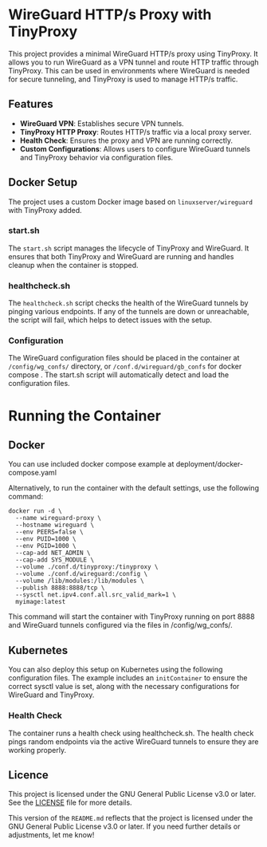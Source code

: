 # WireGuard HTTP/s Proxy with TinyProxy

This project provides a minimal WireGuard HTTP/s proxy using TinyProxy. It allows you to run WireGuard as a VPN tunnel and route HTTP traffic through TinyProxy. This can be used in environments where WireGuard is needed for secure tunneling, and TinyProxy is used to manage HTTP/s traffic.

## Features

- **WireGuard VPN**: Establishes secure VPN tunnels.
- **TinyProxy HTTP Proxy**: Routes HTTP/s traffic via a local proxy server.
- **Health Check**: Ensures the proxy and VPN are running correctly.
- **Custom Configurations**: Allows users to configure WireGuard tunnels and TinyProxy behavior via configuration files.

## Docker Setup

The project uses a custom Docker image based on `linuxserver/wireguard` with TinyProxy added.

### start.sh
The ```start.sh``` script manages the lifecycle of TinyProxy and WireGuard. It ensures that both TinyProxy and WireGuard are running and handles cleanup when the container is stopped.

### healthcheck.sh

The ```healthcheck.sh``` script checks the health of the WireGuard tunnels by pinging various endpoints. If any of the tunnels are down or unreachable, the script will fail, which helps to detect issues with the setup.

### Configuration

The WireGuard configuration files should be placed in the container at ```/config/wg_confs/``` directory, or ```/conf.d/wireguard/gb_confs``` for docker compose . The start.sh script will automatically detect and load the configuration files.

# Running the Container
## Docker
You can use included docker compose example at deployment/docker-compose.yaml

Alternatively, to run the container with the default settings, use the following command:
```
docker run -d \
  --name wireguard-proxy \
  --hostname wireguard \
  --env PEERS=false \
  --env PUID=1000 \
  --env PGID=1000 \
  --cap-add NET_ADMIN \
  --cap-add SYS_MODULE \
  --volume ./conf.d/tinyproxy:/tinyproxy \
  --volume ./conf.d/wireguard:/config \
  --volume /lib/modules:/lib/modules \
  --publish 8888:8888/tcp \
  --sysctl net.ipv4.conf.all.src_valid_mark=1 \
  myimage:latest
```
This command will start the container with TinyProxy running on port 8888 and WireGuard tunnels configured via the files in /config/wg_confs/.
## Kubernetes

You can also deploy this setup on Kubernetes using the following configuration files. The example includes an ```initContainer``` to ensure the correct sysctl value is set, along with the necessary configurations for WireGuard and TinyProxy.

### Health Check
The container runs a health check using healthcheck.sh. The health check pings random endpoints via the active WireGuard tunnels to ensure they are working properly.

## Licence
This project is licensed under the GNU General Public License v3.0 or later. See the [LICENSE](https://github.com/vst-name/httpproxy-wireguard/README) file for more details.


This version of the `README.md` reflects that the project is licensed under the GNU General Public License v3.0 or later. If you need further details or adjustments, let me know!
